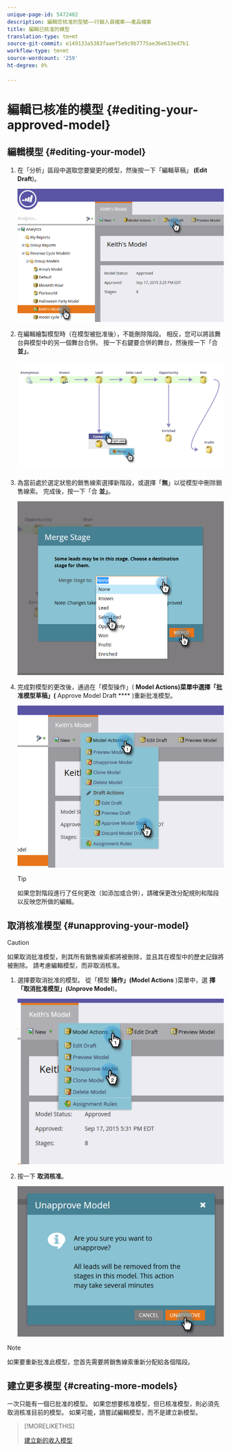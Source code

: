 ```yaml
---
unique-page-id: 5472402
description: 編輯您核准的型號——行銷人員檔案——產品檔案
title: 編輯已核准的模型
translation-type: tm+mt
source-git-commit: e149133a5383faaef5e9c9b7775ae36e633ed7b1
workflow-type: tm+mt
source-wordcount: '259'
ht-degree: 0%

---
```



# 編輯已核准的模型 {#editing-your-approved-model}

## 編輯模型 {#editing-your-model}

1. 在「分析」區段中選取您要變更的模型，然後按一下「編輯草稿」 **(Edit Draft**)。

   ![](assets/one.png)

1. 在編輯繪製模型時（在模型被批准後），不能刪除階段。 相反，您可以將該舞台與模型中的另一個舞台合併。 按一下右鍵要合併的舞台，然後按一下「合 **並」**。

   ![](assets/two.png)

1. 為當前處於選定狀態的銷售線索選擇新階段，或選擇「**無**」以從模型中刪除銷售線索。 完成後，按一下「合 **並」**。

   ![](assets/three.png)

1. 完成對模型的更改後，通過在「模型操作」( **Model Actions)菜單中選擇「批准模型草稿」(** Approve Model Draft **** )重新批准模型。

   ![](assets/four.png)

   >[!TIP]
   >
   >如果您對階段進行了任何更改（如添加或合併），請確保更改分配規則和階段以反映您所做的編輯。

## 取消核准模型 {#unapproving-your-model}

>[!CAUTION]
>
>如果取消批准模型，則其所有銷售線索都將被刪除，並且其在模型中的歷史記錄將被刪除。 請考慮編輯模型，而非取消核准。

1. 選擇要取消批准的模型。 從「模型 **操作」(Model Actions** )菜單中，選 **擇「取消批准模型」(Unprove Model**)。

   ![](assets/five.png)

1. 按一下 **取消核准**。

   ![](assets/six.png)

>[!NOTE]
>
>如果要重新批准此模型，您首先需要將銷售線索重新分配給各個階段。

## 建立更多模型 {#creating-more-models}

一次只能有一個已批准的模型。 如果您想要核准模型，但已核准模型，則必須先取消核准目前的模型。 如果可能，請嘗試編輯模型，而不是建立新模型。

>[!MORELIKETHIS]
>
>[建立新的收入模型](../../../../../product-docs/reporting/revenue-cycle-analytics/revenue-cycle-models/create-a-new-revenue-model.md)

